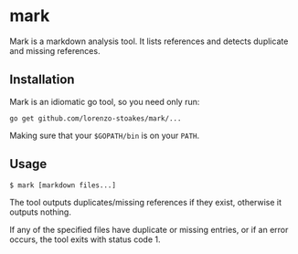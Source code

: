 # mark

Mark is a markdown analysis tool. It lists references and detects duplicate and
missing references.

## Installation

Mark is an idiomatic go tool, so you need only run:

```
go get github.com/lorenzo-stoakes/mark/...
```

Making sure that your `$GOPATH/bin` is on your `PATH`.

## Usage

```
$ mark [markdown files...]
```

The tool outputs duplicates/missing references if they exist, otherwise it
outputs nothing.

If any of the specified files have duplicate or missing entries, or if an error
occurs, the tool exits with status code 1.
